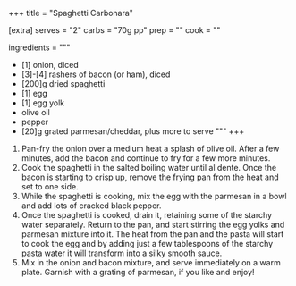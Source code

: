 +++
title = "Spaghetti Carbonara"

[extra]
serves = "2"
carbs = "70g pp"
prep = ""
cook = ""

ingredients = """
- [1] onion, diced
- [3]-[4] rashers of bacon (or ham), diced
- [200]g dried spaghetti
- [1] egg
- [1] egg yolk
- olive oil
- pepper
- [20]g grated parmesan/cheddar, plus more to serve
"""
+++

1. Pan-fry the onion over a medium heat a splash of olive oil. After a few minutes, add the bacon and continue to fry for a few more minutes.
1. Cook the spaghetti in the salted boiling water until al dente. Once the bacon is starting to crisp up, remove the frying pan from the heat and set to one side.
1. While the spaghetti is cooking, mix the egg with the parmesan in a bowl and add lots of cracked black pepper.
1. Once the spaghetti is cooked, drain it, retaining some of the starchy water separately. Return to the pan, and start stirring the egg yolks and parmesan mixture into it. The heat from the pan and the pasta will start to cook the egg and by adding just a few tablespoons of the starchy pasta water it will transform into a silky smooth sauce.
1. Mix in the onion and bacon mixture, and serve immediately on a warm plate. Garnish with a grating of parmesan, if you like and enjoy!
